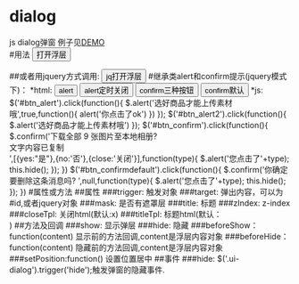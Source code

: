 # dialog
js dialog弹窗
例子见[DEMO](http://www.lovewebgames.com/jsmodule/dialog.html)  
#用法
	<link rel="stylesheet" type="text/css" href="../dist/dialog.css">
	<input type="button" id="btn_dialog" value="打开浮层"/>
	<div id="dialog-content" style="display:none;">这是内容</div>
	<script src="../src/jquery-1.9.1.min.js"></script>
	<script src="../src/dialog.js"></script>
	<script>
		var dialog = new Dialog();
		dialog.init({target:"#dialog-content",trigger:"#btn_dialog",mask:true,width:500,height:300,title:'标题'});
	</script>
##或者用jquery方式调用:
	<link rel="stylesheet" type="text/css" href="../dist/dialog.css">
	<input type="button" id="btn_dialogjquery" value="jq打开浮层"/>
	<div id="dialog-contentjq" style="display:none;">这是内容22</div>
	<script src="../src/dialog-jquery.js"></script>
	<script>
	$('#btn_dialogjquery').Dialog({target:"#dialog-contentjq",mask:true,width:500,height:300,title:'标题'})
	</script>
#继承类alert和confirm提示(jquery模式下)：
	*html:
	<link rel="stylesheet" type="text/css" href="../dist/dialog.css">
	<input type="button" id="btn_alert" value="alert"/>
	<input type="button" id="btn_alert2" value="alert定时关闭"/>
	<input type="button" id="btn_confirm" value="confirm三种按钮"/>
	<input type="button" id="btn_confirmdefault" value="confirm默认"/>
	*js:
	$('#btn_alert').click(function(){
		$.alert('选好商品才能上传素材哦',true,function(){
			alert('你点击了ok')
		})
	});
	$('#btn_alert2').click(function(){
		$.alert('选好商品才能上传素材哦')
	});
	$('#btn_confirm').click(function(){
		$.confirm('下载全部 9 张图片至本地相册?<div class="confirm-title2">文字内容已复制</div>',[{yes:"是"},{no:'否'},{close:'关闭'}],function(type){
			$.alert('您点击了'+type);
			this.hide();
		});
	})
	$('#btn_confirmdefault').click(function(){
		$.confirm('你确定要删除这条消息吗? ',null,function(type){
			$.alert('您点击了'+type);
			this.hide();
		});
	})
#属性或方法
##属性
###trigger:
		触发对象
###target:
		弹出内容，可以为#id,或者jquery对象
###mask:
		是否有遮罩层
###title:
		标题
###zIndex:
		z-index
###closeTpl:
		关闭html(默认:<span class="ui-dialog-close js-dialog-close">x</span>)
###titleTpl:
		标题html(默认：<div class="ui-dialog-title"></div>) 
##方法及回调
###show:
		显示弹层
###hide:
		隐藏
###beforeShow：function(content)
		显示前的方法回调,content是浮层内容对象
###beforeHide：function(content)
		隐藏前的方法回调,content是浮层内容对象
###setPosition:function()
		设置位置居中
##事件
###hide:
	$('.ui-dialog').trigger('hide');触发弹窗的隐藏事件.